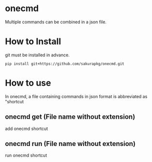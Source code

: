 # onecmd
Multiple commands can be combined in a json file.
# How to Install
git must be installed in advance.

`pip install git+https://github.com/sakurapkg/onecmd.git`
# How to use
In onecmd, a file containing commands in json format is abbreviated as "shortcut
## onecmd get (File name without extension)
add onecmd shortcut
## onecmd run (File name without extension)
run onecmd shortcut
